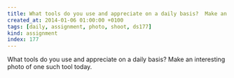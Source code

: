 ```yaml
---
title: What tools do you use and appreciate on a daily basis?  Make an interesting photo of one such tool today.
created_at: 2014-01-06 01:00:00 +0100
tags: [daily, assignment, photo, shoot, ds177]
kind: assignment
index: 177
---
```


What tools do you use and appreciate on a daily basis?  Make an interesting photo of one such tool today.
